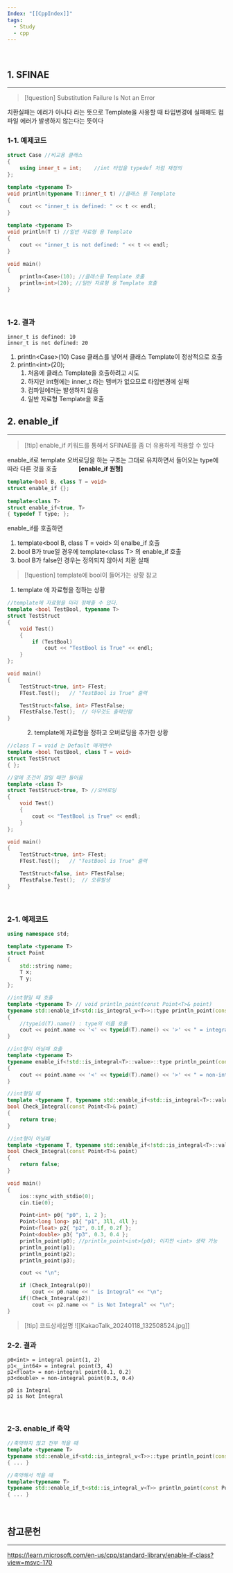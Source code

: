 ```yaml
---
Index: "[[CppIndex]]"
tags:
  - Study
  - cpp
---
```

   
## 1. SFINAE
---
> [!question] Substitution Failure Is Not an Error

치환실패는 에러가 아니다
라는 뜻으로 Template을 사용할 때 타입변경에 실패해도 컴파일 에러가 발생하지 않는다는 뜻이다
   
### 1-1. 예제코드
```cpp
struct Case	//비교용 클래스
{
	using inner_t = int;	//int 타입을 typedef 처럼 재정의
};

template <typename T>
void println(typename T::inner_t t)	//클래스 용 Template
{
	cout << "inner_t is defined: " << t << endl;
}

template <typename T>
void println(T t) //일반 자료형 용 Template
{
	cout << "inner_t is not defined: " << t << endl;
}

void main()
{
	println<Case>(10); //클래스용 Template 호출
	println<int>(20); //일반 자료형 용 Template 호출
}
```
   
### 1-2. 결과
```
inner_t is defined: 10
inner_t is not defined: 20
```
1. println\<Case>(10)
	Case 클래스를 넣어서 클래스 Template이 정상적으로 호출
2. println\<int>(20);
	1. 처음에 클래스 Template을 호출하려고 시도
	2. 하지만 int형에는 inner_t 라는 맴버가 없으므로 타입변경에 실패
	3. 컴파일에러는 발생하지 않음
	4. 일반 자료형 Template을 호출
   
   
## 2. enable_if
---
> [!tip] enable_if 키워드를 통해서 SFINAE를 좀 더 유용하게 적용할 수 있다

enable_if로 template 오버로딩을 하는 구조는 그대로 유지하면서 들어오는 type에 따라 다른 것을 호출
   
**\[enable_if 원형]**
```cpp
template<bool B, class T = void>
struct enable_if {};
 
template<class T>
struct enable_if<true, T> 
{ typedef T type; };
```
enable_if를 호출하면 
1. template<bool B, class T = void> 의 enalbe_if 호출
2. bool B가 true일 경우에 template<class T\> 의 enable_if 호출
3. bool B가 false인 경우는 정의되지 않아서 치환 실패
   
> [!question] template에 bool이 들어가는 상황 참고

1. template 에 자료형을 정하는 상황
```cpp
//template에 자료형을 미리 정해줄 수 있다.
template <bool TestBool, typename T>
struct TestStruct
{
	void Test()
	{
		if (TestBool)
			cout << "TestBool is True" << endl;
	}
};

void main()
{
	TestStruct<true, int> FTest;
	FTest.Test();   // "TestBool is True" 출력

	TestStruct<false, int> FTestFalse;
	FTestFalse.Test();  // 아무것도 출력안함
}
```
   
2. template에 자료형을 정하고 오버로딩을 추가한 상황
```cpp
//class T = void 는 Default 매개변수
template <bool TestBool, class T = void>
struct TestStruct
{ };

//앞에 조건이 참일 때만 들어옴
template <class T>
struct TestStruct<true, T> //오버로딩
{
	void Test()
	{
		cout << "TestBool is True" << endl;
	}
};

void main()
{
	TestStruct<true, int> FTest;
	FTest.Test();   // "TestBool is True" 출력

	TestStruct<false, int> FTestFalse;
	FTestFalse.Test();  // 오류발생
}
```
   
### 2-1. 예제코드
```cpp
using namespace std;

template <typename T>
struct Point
{
	std::string name;
	T x;
	T y;
};

//int형일 때 호출
template <typename T> // void println_point(const Point<T>& point)
typename std::enable_if<std::is_integral_v<T>>::type println_point(const Point<T>& point)
{
	//typeid(T).name() : type의 이름 호출
	cout << point.name << '<' << typeid(T).name() << '>' << " = integral point(" << point.x << ", " << point.y << ")" << endl;
}

//int형이 아닐때 호출
template <typename T>
typename enable_if<!std::is_integral<T>::value>::type println_point(const Point<T>& point)
{
	cout << point.name << '<' << typeid(T).name() << '>' << " = non-integral point(" << point.x << ", " << point.y << ")" << endl;
}

//int형일 때
template <typename T, typename std::enable_if<std::is_integral<T>::value>::type* = nullptr>
bool Check_Integral(const Point<T>& point)
{
	return true;
}

//int형이 아닐때
template <typename T, typename std::enable_if<!std::is_integral<T>::value>::type* = nullptr>
bool Check_Integral(const Point<T>& point)
{
	return false;
}

void main()
{
	ios::sync_with_stdio(0);
	cin.tie(0);

	Point<int> p0{ "p0", 1, 2 };
	Point<long long> p1{ "p1", 3ll, 4ll };
	Point<float> p2{ "p2", 0.1f, 0.2f };
	Point<double> p3{ "p3", 0.3, 0.4 };
	println_point(p0); //println_point<int>(p0); 이지만 <int> 생략 가능
	println_point(p1);
	println_point(p2);
	println_point(p3);

	cout << "\n";

	if (Check_Integral(p0))
		cout << p0.name << " is Integral" << "\n";
	if(!Check_Integral(p2))
		cout << p2.name << " is Not Integral" << "\n";
}
```
> [!tip] 코드상세설명
> ![[KakaoTalk_20240118_132508524.jpg]]
   
### 2-2. 결과
```
p0<int> = integral point(1, 2)
p1<__int64> = integral point(3, 4)
p2<float> = non-integral point(0.1, 0.2)
p3<double> = non-integral point(0.3, 0.4)

p0 is Integral
p2 is Not Integral
```
   
### 2-3. enable_if 축약
```cpp
//축약하지 않고 전부 적을 때
template <typename T>
typename std::enable_if<std::is_integral_v<T>>::type println_point(const Point<T>& point)
{ ... }

//축약해서 적을 때
template<typename T>
typename std::enable_if_t<std::is_integral_v<T>> println_point(const Point<T>& point)
{ ... }
```
   
   
## 참고문헌
---
https://learn.microsoft.com/en-us/cpp/standard-library/enable-if-class?view=msvc-170